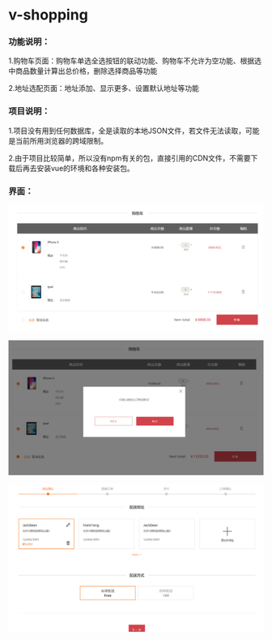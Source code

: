 # v-shopping

### 功能说明：
1.购物车页面：购物车单选全选按钮的联动功能、购物车不允许为空功能、根据选中商品数量计算出总价格，删除选择商品等功能

2.地址选配页面：地址添加、显示更多、设置默认地址等功能

### 项目说明：
1.项目没有用到任何数据库，全是读取的本地JSON文件，若文件无法读取，可能是当前所用浏览器的跨域限制。

2.由于项目比较简单，所以没有npm有关的包，直接引用的CDN文件，不需要下载后再去安装vue的环境和各种安装包。

### 界面：


![Image text](https://github.com/Leyiteyanzhi/v-shopping/blob/master/img/1.png)


![Image text](https://github.com/Leyiteyanzhi/v-shopping/blob/master/img/2.png)


![Image text](https://github.com/Leyiteyanzhi/v-shopping/blob/master/img/3.png)


